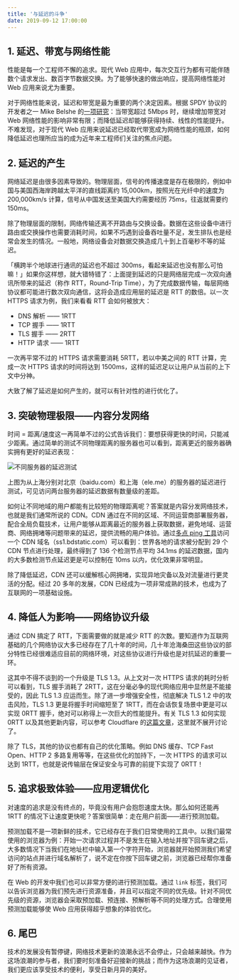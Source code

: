 ```yaml
---
title: '与延迟的斗争'
date: 2019-09-12 17:00:00
---
```


## 1. 延迟、带宽与网络性能

性能是每一个工程师不懈的追求。现代 Web 应用中，每次交互行为都有可能伴随数个请求发出、数百字节数据交换。为了能够快速的做出响应，提高网络性能对 Web 应用来说尤为重要。

对于网络性能来说，延迟和带宽是最为重要的两个决定因素。根据 SPDY 协议的开发者之一 Mike Belshe 的[一项研究](https://docs.google.com/a/chromium.org/viewer?a=v&pid=sites&srcid=Y2hyb21pdW0ub3JnfGRldnxneDoxMzcyOWI1N2I4YzI3NzE2)：当带宽超过 5Mbps 时，继续增加带宽对 Web 网络性能的影响非常有限；而降低延迟却能够获得持续、线性的性能提升。不难发现，对于现代 Web 应用来说延迟已经取代带宽成为网络性能的瓶颈，如何降低延迟也理所应当的成为近年来工程师们关注的焦点问题。

## 2. 延迟的产生

网络延迟是由很多因素导致的。物理层面，信号的传播速度是存在极限的，例如中国与美国西海岸跨越太平洋的直线距离约 15,000km，按照光在光纤中的速度为 200,000km/s 计算，信号从中国发送至美国大约需要经历 75ms，往返就需要约 150ms。

除了物理层面的限制，网络传输还离不开路由与交换设备。数据在这些设备中进行路由或交换操作也需要消耗时间，如果不巧遇到设备吞吐量不足，发生排队也是经常会发生的情况。一般地，网络设备会对数据交换造成几十到上百毫秒不等的延迟。

「横跨半个地球进行通讯的延迟也不超过 300ms，看起来延迟也没有那么可怕嘛！」如果你这样想，就大错特错了：上面提到延迟的只是网络层完成一次双向通讯所带来的延迟（称作 RTT，Round-Trip Time），为了完成数据传输，每层网络协议都可能进行数次双向通信，这将会造成应用层的延迟是 RTT 的数倍。以一次 HTTPS 请求为例，我们来看看 RTT 会如何被放大：

+ DNS 解析 —— 1RTT
+ TCP 握手 —— 1RTT
+ TLS 握手 —— 2RTT
+ HTTP 请求 —— 1RTT

一次再平常不过的 HTTPS 请求需要消耗 5RTT，若以中美之间的 RTT 计算，完成一次 HTTPS 请求的时间将达到 1500ms，这样的延迟足以让用户从当前的上下文中分神。

大致了解了延迟是如何产生的，就可以有针对性的进行优化了。

## 3. 突破物理极限——内容分发网络

时间 = 距离/速度这一再简单不过的公式告诉我们：要想获得更快的时间，只能减少距离。通过简单的测试不同物理距离的服务器也可以看到，距离更近的服务器确实拥有更好的延迟表现：

![不同服务器的延迟测试](/usr/uploads/ping-result.png)

上图为从上海分别对北京（baidu.com）和上海（ele.me）的服务器的延迟进行测试，可见访问两台服务器的延迟数据有数量级的差距。

如何让不同地域的用户都能有比较短的物理距离呢？答案就是内容分发网络技术，也就是我们通常所说的 CDN。CDN 通过在不同的区域、不同运营商部署服务器，配合全局负载技术，让用户能够从距离最近的服务器上获取数据，避免地域、运营商、网络拥堵等问题带来的延迟，提供流畅的用户体验。通过[多点 ping 工具](https://ping.chinaz.com/ss1.bdstatic.com)访问一个 CDN 域名（ss1.bdstatic.com）可以看到：世界各地的请求被分配到 29 个 CDN 节点进行处理，最终得到了 136 个检测节点平均 34.1ms 的延迟数据，国内的大多数检测节点延迟更是可以控制在 10ms 以内，优化效果非常明显。

除了降低延迟，CDN 还可以缓解核心网拥堵，实现异地灾备以及对流量进行更灵活的分配。经过 20 多年的发展，CDN 已经成为一项非常成熟的技术，也成为了互联网的一项基础设施。

## 4. 降低人为影响——网络协议升级

通过 CDN 搞定了 RTT，下面需要做的就是减少 RTT 的次数。要知道作为互联网基础的几个网络协议大多已经存在了几十年的时间，几十年沧海桑田这些协议的部分特性已经很难适应目前的网络环境，对这些协议进行升级也是对抗延迟的重要一环。

这其中不得不谈到的一个升级是 TLS 1.3。从上文对一次 HTTPS 请求的耗时分析可以看到，TLS 握手消耗了 2RTT，这在分毫必争的现代网络应用中显然是不能接受的，因此 TLS 1.3 应运而生。除了进一步增强安全性，彻底解决 TLS 1.2 中的攻击风险，TLS 1.3 更是将握手时间缩短至了 1RTT，而在会话恢复场景中更是可以实现 0RTT 握手，绝对可以称得上一次巨大的性能提升。有关 TLS 1.3 如何实现 0RTT 以及其他更新内容，可以参考 Cloudflare 的[这篇文章](https://blog.cloudflare.com/tls-1-3-overview-and-q-and-a/)，这里就不展开讨论了。

除了 TLS，其他的协议也都有自己的优化策略。例如 DNS 缓存、TCP Fast Open、HTTP 2 多路复用等等，在这些优化的加持下，一次 HTTPS 的请求可以达到 1RTT，也就是说传输层在保证安全与可靠的前提下实现了 0RTT！

## 5. 追求极致体验——应用逻辑优化

对速度的追求是没有终点的，毕竟没有用户会抱怨速度太快。那么如何还能再 1RTT 的情况下让速度更快呢？答案很简单：走在用户前面——进行预测加载。

预测加载不是一项新鲜的技术，它已经存在于我们日常使用的工具中。以我们最常使用的浏览器为例：开始一次请求过程并不是发生在输入地址并按下回车键之后，大多数情况下当我们在地址栏中输入第一个字符开始，浏览器就开始预测我们希望访问的站点并进行域名解析了，说不定在你按下回车键之前，浏览器已经帮你准备好了所有资源。

在 Web 的开发中我们也可以非常方便的进行预测加载。通过 `link` 标签，我们可以告诉浏览器为我们预先进行资源准备，并且可以指定不同的优先级。针对不同优先级的资源，浏览器会采取预加载、预连接、预解析等不同的处理方式。合理使用预测加载能够使 Web 应用获得超乎想象的体验优化。

## 6. 尾巴

技术的发展没有暂停键，网络技术更新的浪潮永远不会停止，只会越来越快。作为这场浪潮的参与者，我们要时刻准备好迎接新的挑战；而作为这场浪潮的见证者，我们更应该享受技术的便利，享受日新月异的美好。
